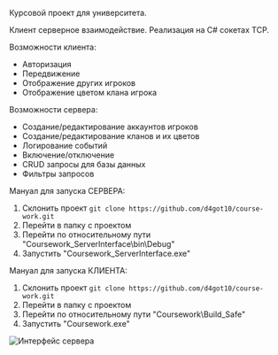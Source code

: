 Курсовой проект для университета.

Клиент серверное взаимодействие. Реализация на C# сокетах TCP.

Возможности клиента:
- Авторизация
- Передвижение
- Отображение других игроков
- Отображение цветом клана игрока

Возможности сервера:
- Создание/редактирование аккаунтов игроков
- Создание/редактирование кланов и их цветов
- Логирование событий
- Включение/отключение
- CRUD запросы для базы данных
- Фильтры запросов

Мануал для запуска СЕРВЕРА:
1) Склонить проект 
```git clone https://github.com/d4got10/course-work.git```
2) Перейти в папку с проектом
3) Перейти по относительному пути "Coursework_ServerInterface\bin\Debug\"
4) Запустить "Coursework_ServerInterface.exe"

Мануал для запуска КЛИЕНТА:
1) Склонить проект 
```git clone https://github.com/d4got10/course-work.git```
2) Перейти в папку с проектом
3) Перейти по относительному пути "Coursework\Build_Safe\"
4) Запустить "Coursework.exe"

![Интерфейс сервера](https://prnt.sc/9g4c7M8zlkfb)
